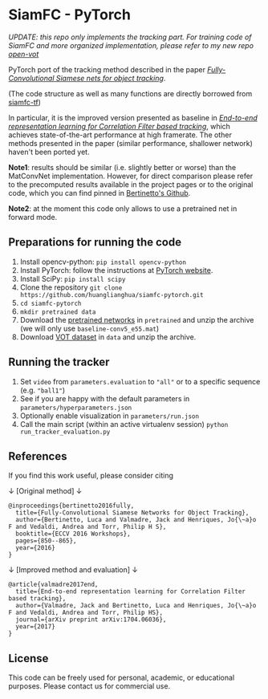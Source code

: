 # SiamFC - PyTorch

*UPDATE: this repo only implements the tracking part. For training code of SiamFC and more organized implementation, please refer to my new repo [open-vot](https://github.com/huanglianghua/open-vot)*

PyTorch port of the tracking method described in the paper [*Fully-Convolutional Siamese nets for object tracking*](https://www.robots.ox.ac.uk/~luca/siamese-fc.html).

(The code structure as well as many functions are directly borrowed from [siamfc-tf](https://github.com/torrvision/siamfc-tf))

In particular, it is the improved version presented as baseline in [*End-to-end representation learning for Correlation Filter based tracking*](https://www.robots.ox.ac.uk/~luca/cfnet.html), which achieves state-of-the-art performance at high framerate. The other methods presented in the paper (similar performance, shallower network) haven't been ported yet.

**Note1**: results should be similar (i.e. slightly better or worse) than the MatConvNet implementation. However, for direct comparison please refer to the precomputed results available in the project pages or to the original code, which you can find pinned in [Bertinetto's Github](https://github.com/bertinetto).

**Note2**: at the moment this code only allows to use a pretrained net in forward mode.

## Preparations for running the code
1) Install opencv-python:
`pip install opencv-python`
1) Install PyTorch:
follow the instructions at [PyTorch website](http://pytorch.org/).
1) Install SciPy:
`pip install scipy`
1) Clone the repository
`git clone https://github.com/huanglianghua/siamfc-pytorch.git`
1) `cd siamfc-pytorch`
1) `mkdir pretrained data`
1) Download the [pretrained networks](https://drive.google.com/file/d/0B7Awq_aAemXQZ3JTc2l6TTZlQVE/view) in `pretrained` and unzip the archive (we will only use `baseline-conv5_e55.mat`)
1) Download [VOT dataset](http://www.votchallenge.net/vot2016/dataset.html) in `data` and unzip the archive.


## Running the tracker
1) Set `video` from `parameters.evaluation` to `"all"` or to a specific sequence (e.g. `"ball1"`)
1) See if you are happy with the default parameters in `parameters/hyperparameters.json`
1) Optionally enable visualization in `parameters/run.json`
1) Call the main script (within an active virtualenv session)
`python run_tracker_evaluation.py`

## References
If you find this work useful, please consider citing

↓ [Original method] ↓
```
@inproceedings{bertinetto2016fully,
  title={Fully-Convolutional Siamese Networks for Object Tracking},
  author={Bertinetto, Luca and Valmadre, Jack and Henriques, Jo{\~a}o F and Vedaldi, Andrea and Torr, Philip H S},
  booktitle={ECCV 2016 Workshops},
  pages={850--865},
  year={2016}
}
```
↓ [Improved method and evaluation] ↓
```
@article{valmadre2017end,
  title={End-to-end representation learning for Correlation Filter based tracking},
  author={Valmadre, Jack and Bertinetto, Luca and Henriques, Jo{\~a}o F and Vedaldi, Andrea and Torr, Philip HS},
  journal={arXiv preprint arXiv:1704.06036},
  year={2017}
}
```

## License
This code can be freely used for personal, academic, or educational purposes.
Please contact us for commercial use.
